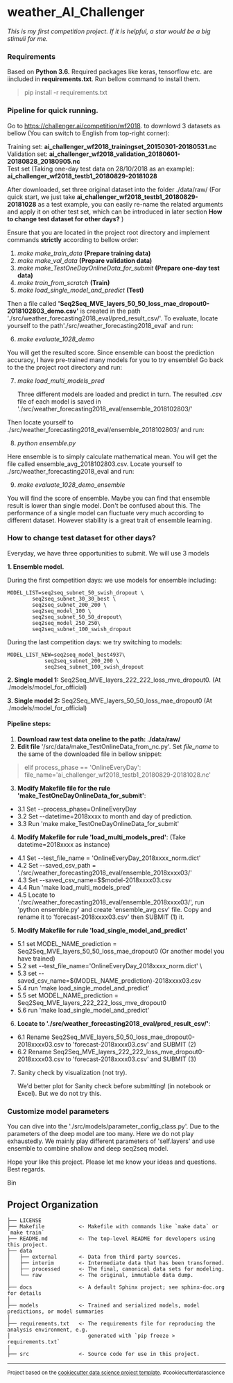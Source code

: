 weather_AI_Challenger
==============================
*This is my first competition project. If it is helpful, a star would be a big stimuli for me.*

### Requirements
Based on **Python 3.6.** Required packages like keras, tensorflow etc. are iincluded in **requirements.txt**. Run bellow command to install them.
> pip install -r requirements.txt

### Pipeline for quick running.
Go to https://challenger.ai/competition/wf2018. to downlowd 3 datasets as bellow (You can switch to English from top-right corner):

Training set: **ai_challenger_wf2018_trainingset_20150301-20180531.nc**  
Validation set: **ai_challenger_wf2018_validation_20180601-20180828_20180905.nc**  
Test set (Taking one-day test data on 28/10/2018 as an example): **ai_challenger_wf2018_testb1_20180829-20181028**

After downloaded, set three original dataset into the folder ./data/raw/
(For quick start, we just take  **ai_challenger_wf2018_testb1_20180829-20181028** as a test example, you can easily re-name the related arguments and apply it on other test set, which can be introduced in later section **How to change test dataset for other days?** )

Ensure that you are located in the project root directory and implement commands **strictly** according to bellow order:

1. *make make_train_data* **(Prepare training data)**
2. *make make_val_data* **(Prepare validation data)**
3. *make make_TestOneDayOnlineData_for_submit* **(Prepare one-day test data)**
4. *make train_from_scratch* **(Train)**
5. *make load_single_model_and_predict* **(Test)**

  Then a file called **'Seq2Seq_MVE_layers_50_50_loss_mae_dropout0-2018102803_demo.csv'** is created in the path './src/weather_forecasting2018_eval/pred_result_csv/'.
  To evaluate, locate yourself to the path'./src/weather_forecasting2018_eval' and run:

6. *make evaluate_1028_demo*

  You will get the resulted score. Since ensemble can boost the prediction accuracy, I have pre-trained many models for you to try ensemble! Go back to the the project root directory and run:

7. *make load_multi_models_pred*

   Three different models are loaded and predict in turn. The resulted .csv file of each model is saved in './src/weather_forecasting2018_eval/ensemble_2018102803/'

  Then locate yourself to ./src/weather_forecasting2018_eval/ensemble_2018102803/
  and run:

8. *python ensemble.py*

  Here ensemble is to simply calculate mathematical mean. You will get the file called ensemble_avg_2018102803.csv. Locate yourself to ./src/weather_forecasting2018_eval and run:

9. *make evaluate_1028_demo_ensemble*

  You will find the score of ensemble. Maybe you can find that ensemble result is lower than single model. Don't be confused about this. The performance of a single model can fluctuate very much according to different dataset. However stability is a great trait of ensemble learning.

### How to change test dataset for other days?
Everyday, we have three opportunities to submit. We will use 3 models

**1. Ensemble model.**

  During the first competition days: we use models for ensemble including:

	MODEL_LIST=seq2seq_subnet_50_swish_dropout \
			seq2seq_subnet_30_30_best \
			seq2seq_subnet_200_200 \
			seq2seq_model_100 \
			seq2seq_subnet_50_50_dropout\
			seq2seq_model_250_250\
			seq2seq_subnet_100_swish_dropout

  During the last competition days: we try switching to models:

    MODEL_LIST_NEW=seq2seq_model_best4937\
    			seq2seq_subnet_200_200 \
    			seq2seq_subnet_100_swish_dropout

**2. Single model 1:** Seq2Seq_MVE_layers_222_222_loss_mve_dropout0. (At ./models/model_for_official)

**3. Single model 2:** Seq2Seq_MVE_layers_50_50_loss_mae_dropout0 (At ./models/model_for_official)
#### Pipeline steps:

1. **Download raw test data oneline to the path: ./data/raw/**
2. **Edit file** '/src/data/make_TestOnlineData_from_nc.py'. Set *file_name* to the same of the downloaded file in bellow snippet:
> elif process_phase == 'OnlineEveryDay':
      file_name='ai_challenger_wf2018_testb1_20180829-20181028.nc'

3. **Modify Makefile file for the rule 'make_TestOneDayOnlineData_for_submit'**:
  - 3.1 Set --process_phase=OnlineEveryDay
  - 3.2 Set --datetime=2018xxxx to month and day of prediction.
  - 3.3 Run 'make make_TestOneDayOnlineData_for_submit'

4. **Modify Makefile for rule 'load_multi_models_pred'**: (Take datetime=2018xxxx as instance)
  - 4.1 Set --test_file_name = 'OnlineEveryDay_2018xxxx_norm.dict'
  - 4.2 Set --saved_csv_path = './src/weather_forecasting2018_eval/ensemble_2018xxxx03/'
  - 4.3 Set --saved_csv_name=$$model-2018xxxx03.csv
  - 4.4 Run 'make load_multi_models_pred'
  - 4.5 Locate to './src/weather_forecasting2018_eval/ensemble_2018xxxx03/', run 'python ensemble.py' and create 'ensemble_avg.csv' file. Copy and rename it to 'forecast-2018xxxx03.csv' then SUBMIT (1) it.

5. **Modify Makefile for rule 'load_single_model_and_predict'**
  - 5.1 set MODEL_NAME_prediction = Seq2Seq_MVE_layers_50_50_loss_mae_dropout0 (Or another model you have trained)
  - 5.2 set --test_file_name='OnlineEveryDay_2018xxxx_norm.dict' \
  - 5.3 set --saved_csv_name=$(MODEL_NAME_prediction)-2018xxxx03.csv
  - 5.4 run 'make load_single_model_and_predict'
  - 5.5 set MODEL_NAME_prediction = Seq2Seq_MVE_layers_222_222_loss_mve_dropout0
  - 5.6 run 'make load_single_model_and_predict'

6. **Locate to './src/weather_forecasting2018_eval/pred_result_csv/'**:
  - 6.1 Rename Seq2Seq_MVE_layers_50_50_loss_mae_dropout0-2018xxxx03.csv to 'forecast-2018xxxx03.csv' and SUBMIT (2)
  - 6.2 Rename Seq2Seq_MVE_layers_222_222_loss_mve_dropout0-2018xxxx03.csv to 'forecast-2018xxxx03.csv' and SUBMIT (3)

7. Sanity check by visualization (not try).

   We'd better plot for Sanity check before submitting! (in notebook or Excel). But we do not try this.


### Customize model parameters

You can dive into the './src/models/parameter_config_class.py'. Due to the parameters of the deep model are too many. Here we do not play exhaustedly. We mainly play different parameters of 'self.layers' and use ensemble to combine shallow and deep seq2seq model.

Hope your like this project. Please let me know your ideas and questions.
Best regards.

Bin

Project Organization
------------

    ├── LICENSE
    ├── Makefile           <- Makefile with commands like `make data` or `make train`
    ├── README.md          <- The top-level README for developers using this project.
    ├── data
    │   ├── external       <- Data from third party sources.
    │   ├── interim        <- Intermediate data that has been transformed.
    │   ├── processed      <- The final, canonical data sets for modeling.
    │   └── raw            <- The original, immutable data dump.
    │
    ├── docs               <- A default Sphinx project; see sphinx-doc.org for details
    │
    ├── models             <- Trained and serialized models, model predictions, or model summaries
    │
    ├── requirements.txt   <- The requirements file for reproducing the analysis environment, e.g.
    │                         generated with `pip freeze > requirements.txt`
    │
    ├── src                <- Source code for use in this project.

--------

<p><small>Project based on the <a target="_blank" href="https://drivendata.github.io/cookiecutter-data-science/">cookiecutter data science project template</a>. #cookiecutterdatascience</small></p>
